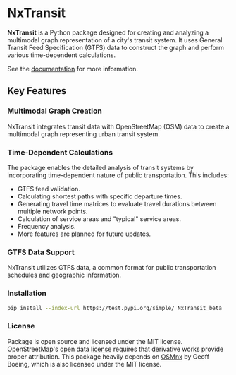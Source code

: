 # NxTransit

**NxTransit** is a Python package designed for creating and analyzing a multimodal graph representation of a city's transit system. It uses General Transit Feed Specification (GTFS) data to construct the graph and perform various time-dependent calculations.

See the [documentation](https://nxtransit.readthedocs.io/en/latest/) for more information.

## Key Features

### Multimodal Graph Creation
NxTransit integrates transit data with OpenStreetMap (OSM) data to create a multimodal graph representing urban transit system.

### Time-Dependent Calculations
The package enables the detailed analysis of transit systems by incorporating time-dependent nature of public transportation. This includes:

- GTFS feed validation.
- Calculating shortest paths with specific departure times.
- Generating travel time matrices to evaluate travel durations between multiple network points.
- Calculation of service areas and "typical" service areas.
- Frequency analysis.
- More features are planned for future updates.

### GTFS Data Support
NxTransit utilizes GTFS data, a common format for public transportation schedules and geographic information.

### Installation
```bash
pip install --index-url https://test.pypi.org/simple/ NxTransit_beta
```
### License
Package is open source and licensed under the MIT license. OpenStreetMap's open data [license](https://www.openstreetmap.org/copyright/) requires that derivative works provide proper attribution. This package heavily depends on [OSMnx](https://geoffboeing.com/publications/osmnx-complex-street-networks/) by Geoff Boeing, which is also licensed under the MIT license.
